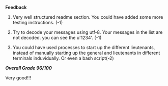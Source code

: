 
**Feedback**

1) Very well structured readme section. You could have added some more testing instructions. (-1)

2) Try to decode your messages using utf-8. Your messages in the list are not decoded. you can see the u'1234'. (-1)  

3) You could have used processes to start up the different lieutenants, instead of manually starting up the general and lieutenants in different terminals induvidually. Or even a bash script(-2)

***Overall Grade 96/100***

Very good!!!